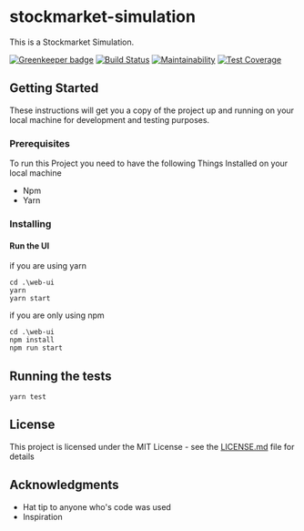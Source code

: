 # stockmarket-simulation


This is a Stockmarket Simulation.

[![Greenkeeper badge](https://badges.greenkeeper.io/stockmarkat/stockmarket-simulation.svg)](https://greenkeeper.io/)
[![Build Status](https://travis-ci.org/stockmarkat/stockmarket-simulation.svg?branch=master)](https://travis-ci.org/stockmarkat/stockmarket-simulation)
[![Maintainability](https://api.codeclimate.com/v1/badges/1b146f1983bf715406e3/maintainability)](https://codeclimate.com/github/stockmarkat/stockmarket-simulation/maintainability)
[![Test Coverage](https://api.codeclimate.com/v1/badges/1b146f1983bf715406e3/test_coverage)](https://codeclimate.com/github/stockmarkat/stockmarket-simulation/test_coverage)



## Getting Started

These instructions will get you a copy of the project up and running on your local machine for development and testing purposes.

### Prerequisites

To run this Project you need to have the following Things Installed on your local machine

- Npm
- Yarn

### Installing

#### Run the UI

if you are using yarn
```
cd .\web-ui
yarn
yarn start
```
if you are only using npm
```
cd .\web-ui
npm install
npm run start
```


## Running the tests

```
yarn test
```
## License

This project is licensed under the MIT License - see the [LICENSE.md](LICENSE.md) file for details

## Acknowledgments

* Hat tip to anyone who's code was used
* Inspiration
